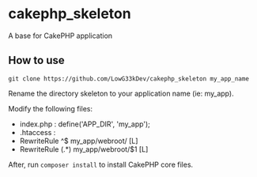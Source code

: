 # cakephp_skeleton #
A base for CakePHP application

## How to use ##
```git clone https://github.com/LowG33kDev/cakephp_skeleton my_app_name```

Rename the directory skeleton to your application name (ie: my_app).

Modify the following files: 

 * index.php : define('APP_DIR', 'my_app');
 * .htaccess : 
  * RewriteRule    ^$ my_app/webroot/    [L]
  * RewriteRule    (.*) my_app/webroot/$1 [L]

 After, run ```composer install``` to install CakePHP core files.
